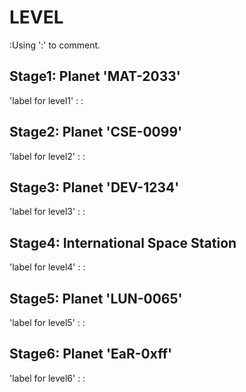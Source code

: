 # LEVEL
:Using ':' to comment.

## Stage1: Planet 'MAT-2033'
'label for level1'
:
:
## Stage2: Planet 'CSE-0099'
'label for level2'
:
:
## Stage3: Planet 'DEV-1234'
'label for level3'
:
:
## Stage4: International Space Station
'label for level4'
:
:
## Stage5: Planet 'LUN-0065'
'label for level5'
:
:
## Stage6: Planet 'EaR-0xff'
'label for level6'
:
: